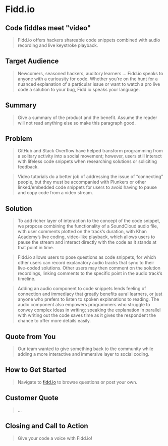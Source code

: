 # Fidd.io #
 
## Code fiddles meet "video" ##
  > Fidd.io offers hackers shareable code snippets combined with audio recording and live keystroke playback.

## Target Audience ##
  > Newcomers, seasoned hackers, auditory learners ... Fidd.io speaks to anyone with a curiousity for code. Whether you're on the hunt for a nuanced explanation of a particular issue or want to watch a pro live code a solution to your bug, Fidd.io speaks your language.

## Summary ##
  > Give a summary of the product and the benefit. Assume the reader will not read anything else so make this paragraph good.

## Problem ##
  > GitHub and Stack Overflow have helped transform programming from a solitary activity into a social movement; however, users still interact with lifeless code snippets when researching solutions or soliciting feedback. 

  > Video tutorials do a better job of addressing the issue of “connecting” people, but they must be accompanied with Plunkers or other linked/embedded code snippets for users to avoid having to pause and copy code from a video stream.

## Solution ##
  > To add richer layer of interaction to the concept of the code snippet, we propose combining the functionality of a SoundCloud audio file, with user comments plotted on the track’s duration, with Khan Academy’s live coding, video-like playback, which allows users to pause the stream and interact directly with the code as it stands at that point in time. 

  > Fidd.io allows users to pose questions as code snippets, for which other users can record explanatory audio tracks that sync to their live-coded solutions. Other users may then comment on the solution recordings, linking comments to the specific point in the audio track’s timeline.

  > Adding an audio component to code snippets lends feeling of connection and immediacy that greatly benefits aural learners, or just anyone who prefers to listen to spoken explanations to reading. The audio component also empowers programmers who struggle to convey complex ideas in writing; speaking the explanation in parallel with writing out the code saves time as it gives the respondent the chance to offer more details easily.

## Quote from You ##
  > Our team wanted to give something back to the community while adding a more interactive and immersive layer to social coding.

## How to Get Started ##
  > Navigate to [fidd.io](fidd.io) to browse questions or post your own.

## Customer Quote ##
  > ...

## Closing and Call to Action ##
  > Give your code a voice with Fidd.io!
